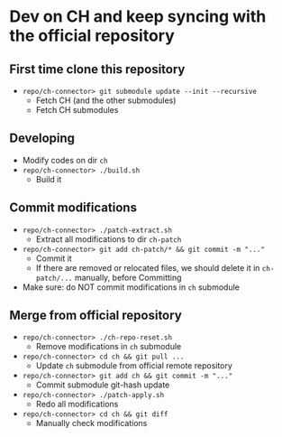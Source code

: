 # Dev on CH and keep syncing with the official repository

## First time clone this repository
* `repo/ch-connector> git submodule update --init --recursive`
    * Fetch CH (and the other submodules)
    * Fetch CH submodules

## Developing
* Modify codes on dir `ch`
* `repo/ch-connector> ./build.sh`
    * Build it

## Commit modifications
* `repo/ch-connector> ./patch-extract.sh`
    * Extract all modifications to dir `ch-patch`
* `repo/ch-connector> git add ch-patch/* && git commit -m "..."`
    * Commit it
    * If there are removed or relocated files, we should delete it in `ch-patch/...` manually, before Committing
* Make sure: do NOT commit modifications in `ch` submodule

## Merge from official repository
* `repo/ch-connector> ./ch-repo-reset.sh`
    * Remove modifications in `ch` submodule
* `repo/ch-connector> cd ch && git pull ...`
    * Update `ch` submodule from official remote repository
* `repo/ch-connector> git add ch && git commit -m "..."`
    * Commit submodule git-hash update
* `repo/ch-connector> ./patch-apply.sh`
    * Redo all modifications
* `repo/ch-connector> cd ch && git diff`
    * Manually check modifications
